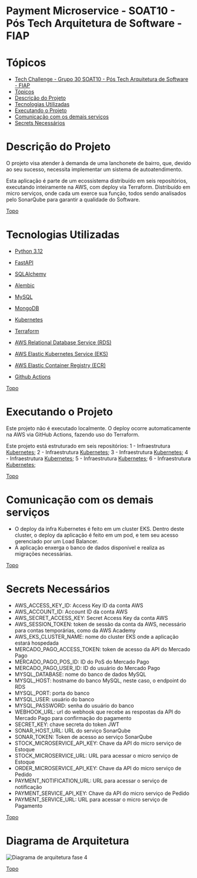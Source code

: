 # Payment Microservice - SOAT10 - Pós Tech Arquitetura de Software - FIAP

# Tópicos
- [Tech Challenge - Grupo 30 SOAT10 - Pós Tech Arquitetura de Software - FIAP](#tech-challenge---grupo-30-soat10---pós-tech-arquitetura-de-software---fiap)
- [Tópicos](#tópicos)
- [Descrição do Projeto](#descrição-do-projeto)
- [Tecnologias Utilizadas](#tecnologias-utilizadas)
- [Executando o Projeto](#executando-o-projeto)
- [Comunicação com os demais serviços](#comunicação-com-os-demais-serviços)
- [Secrets Necessários](#secrets-necessários)


# Descrição do Projeto

O projeto visa atender à demanda de uma lanchonete de bairro, que, devido ao seu sucesso, necessita implementar um sistema de autoatendimento. 

Esta aplicação é parte de um ecossistema distribuído em seis repositórios, executando inteiramente na AWS, com deploy via Terraform.
Distribuído em micro serviços, onde cada um exerce sua função, todos sendo analisados pelo SonarQube para garantir a qualidade do Software.

 [Topo](#tópicos)

# Tecnologias Utilizadas
- [Python 3.12](https://www.python.org/downloads/)
- [FastAPI](https://fastapi.tiangolo.com/)
- [SQLAlchemy](https://www.sqlalchemy.org/)
- [Alembic](https://alembic.sqlalchemy.org/)
- [MySQL](https://www.mysql.com/)
- [MongoDB](https://www.mongodb.com/)
- [Kubernetes](https://kubernetes.io/)
- [Terraform](https://developer.hashicorp.com/terraform)
- [AWS Relational Database Service (RDS)](https://aws.amazon.com/pt/rds/)
- [AWS Elastic Kubernetes Service (EKS)](https://aws.amazon.com/pt/eks/)
- [AWS Elastic Container Registry (ECR)](https://aws.amazon.com/pt/ecr/)

- [Github Actions](https://github.com/features/actions)

 [Topo](#tópicos)

# Executando o Projeto
Este projeto não é executado localmente. O deploy ocorre automaticamente na AWS via GitHub Actions, fazendo uso do Terraform.

Este projeto está estruturado em seis repositórios:
1 - Infraestrutura [Kubernetes](https://github.com/tcsoat10/tech-challenger-soat10-phase4-eks-infra);
2 - Infraestrutura [Kubernetes](https://github.com/tcsoat10/tech-challenger-soat10-phase4-sonarqube);
3 - Infraestrutura [Kubernetes](https://github.com/tcsoat10/tech-challenger-soat10-phase4-auth-microservice);
4 - Infraestrutura [Kubernetes](https://github.com/tcsoat10/tech-challenger-soat10-phase4-supply-microservice);
5 - Infraestrutura [Kubernetes](https://github.com/tcsoat10/tech-challenger-soat10-phase4-order-microservice);
6 - Infraestrutura [Kubernetes](https://github.com/tcsoat10/tech-challenger-soat10-phase4-payment-microservice);

 [Topo](#tópicos)

# Comunicação com os demais serviços

- O deploy da infra Kubernetes é feito em um cluster EKS. Dentro deste cluster, o deploy da aplicação é feito em um pod, e tem seu acesso gerenciado por um Load Balancer.
- A aplicação enxerga o banco de dados disponível e realiza as migrações necessárias.

 [Topo](#tópicos)

# Secrets Necessários
- AWS_ACCESS_KEY_ID: Access Key ID da conta AWS
- AWS_ACCOUNT_ID: Account ID da conta AWS
- AWS_SECRET_ACCESS_KEY: Secret Access Key da conta AWS
- AWS_SESSION_TOKEN: token de sessão da conta da AWS, necessário para contas temporárias, como da AWS Academy
- AWS_EKS_CLUSTER_NAME: nome do cluster EKS onde a aplicação estará hospedada
- MERCADO_PAGO_ACCESS_TOKEN: token de acesso da API do Mercado Pago
- MERCADO_PAGO_POS_ID: ID do PoS do Mercado Pago
- MERCADO_PAGO_USER_ID: ID do usuário do Mercado Pago
- MYSQL_DATABASE: nome do banco de dados MySQL
- MYSQL_HOST: hostname do banco MySQL, neste caso, o endpoint do RDS
- MYSQL_PORT: porta do banco
- MYSQL_USER: usuário do banco
- MYSQL_PASSWORD: senha do usuário do banco
- WEBHOOK_URL: url do webhook que recebe as respostas da API do Mercado Pago para confirmação do pagamento
- SECRET_KEY: chave secreta do token JWT
- SONAR_HOST_URL: URL do serviço SonarQube
- SONAR_TOKEN: Token de acesso ao serviço SonarQube
- STOCK_MICROSERVICE_API_KEY: Chave da API do micro serviço de Estoque
- STOCK_MICROSERVICE_URL: URL para acessar o micro serviço de Estoque
- ORDER_MICROSERVICE_API_KEY: Chave da API do micro serviço de Pedido
- PAYMENT_NOTIFICATION_URL: URL para acessar o serviço de notificação
- PAYMENT_SERVICE_API_KEY: Chave da API do micro serviço de Pedido
- PAYMENT_SERVICE_URL: URL para acessar o micro serviço de Pagamento


 [Topo](#tópicos)

# Diagrama de Arquitetura
![Diagrama de arquitetura fase 4](https://github.com/user-attachments/assets/8d69433d-fdfd-4d5a-bf4b-fc9297409d9d)

[Topo](#tópicos)
